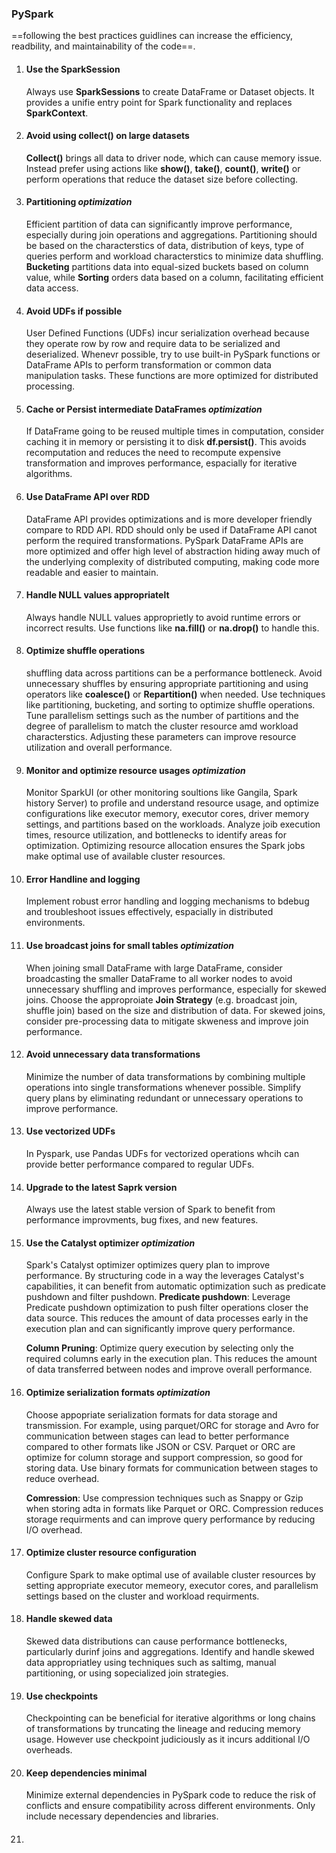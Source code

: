 ### PySpark 
==following the best practices guidlines can increase the efficiency, readbility, and maintainability of the code==.

1. #### Use the SparkSession 
    Always use **SparkSessions** to create DataFrame or Dataset objects. It provides a unifie entry point for Spark functionality and replaces **SparkContext**.

2. #### Avoid using collect() on large datasets 
    **Collect()** brings all data to driver node, which can cause memory issue. Instead prefer using actions like **show()**, **take()**, **count()**, **write()** or perform operations that reduce the dataset size before collecting.

3. #### Partitioning ***optimization***
    Efficient partition of data can significantly improve performance, especially during join operations and aggregations. Partitioning should be based on the characterstics of data, distribution of keys, type of queries perform and workload characterstics to minimize data shuffling.
        **Bucketing** partitions data into equal-sized buckets based on column value, while **Sorting** orders data based on a column, facilitating efficient data access. 

4. #### Avoid UDFs if possible
    User Defined Functions (UDFs) incur serialization overhead because they operate row by row and require data to be serialized and deserialized. Whenevr possible, try to use built-in PySpark functions or DataFrame APIs to perform transformation or common data manipulation tasks. These functions are more optimized for distributed processing. 

5. #### Cache or Persist intermediate DataFrames ***optimization***
    If DataFrame going to be reused multiple times in computation, consider caching it in memory or persisting it to disk **df.persist()**. This avoids recomputation and reduces the need to recompute expensive transformation and improves performance, espacially for iterative algorithms. 

6. #### Use DataFrame API over RDD
    DataFrame API provides optimizations and is more developer friendly compare to RDD API. RDD should only be used if DataFrame API canot perform the required transformations. 
        PySpark DataFrame APIs are more optimized and offer high level of abstraction hiding away much of the underlying complexity of distributed computing, making code more readable and easier to maintain.

7. #### Handle NULL values appropriatelt
    Always handle NULL values approprietly to avoid runtime errors or incorrect results. Use functions like **na.fill()** or **na.drop()** to handle this.

8. #### Optimize shuffle operations
    shuffling data across partitions can be a performance bottleneck. Avoid unnecessary shuffles by ensuring appropriate partitioning and using operators like **coalesce()** or **Repartition()** when needed. Use techniques like partitioning, bucketing, and sorting to optimize shuffle operations.
        Tune parallelism settings such as the number of partitions and the degree of parallelism to match the cluster resource amd workload characterstics. Adjusting these parameters can improve resource utilization and overall performance.

9. #### Monitor and optimize resource usages ***optimization***
    Monitor SparkUI (or other monitoring soultions like Gangila, Spark history Server) to profile and understand resource usage, and optimize configurations like executor memory, executor cores, driver memory settings, and partitions based on the workloads. Analyze joib execution times, resource utilization, and bottlenecks to identify areas for optimization. Optimizing resource allocation ensures the Spark jobs make optimal use of available cluster resources.

10. #### Error Handline and logging
    Implement robust error handling and logging mechanisms to bdebug and troubleshoot issues effectively, espacially in distributed environments.

11. #### Use broadcast joins for small tables ***optimization***
    When joining small DataFrame with large DataFrame, consider broadcasting the smaller DataFrame to all worker nodes to avoid unnecessary shuffling and improves performance, especially for skewed joins.
        Choose the approproiate **Join Strategy**  (e.g. broadcast join, shuffle join) based on the size and distribution of data. For skewed joins, consider pre-processing data to mitigate skweness and improve join performance. 

12. #### Avoid unnecessary data transformations
    Minimize the number of data transformations by combining multiple operations into single transformations whenever possible. Simplify query plans by eliminating redundant or unnecessary operations to improve performance.

13. #### Use vectorized UDFs
    In Pyspark, use Pandas UDFs for vectorized operations whcih can provide better performance compared to regular UDFs.

14. #### Upgrade to the latest Saprk version 
    Always use the latest stable version of Spark to benefit from performance improvments, bug fixes, and new features.

15. #### Use the Catalyst optimizer ***optimization***
    Spark's Catalyst optimizer optimizes query plan to improve performance. By structuring code in a way the leverages Catalyst's capabilities, it can benefit from automatic optimization such as predicate pushdown and filter pushdown.
    **Predicate pushdown**: Leverage Predicate pushdown optimization to push filter operations closer the data source. This reduces the amount of data processes early in the execution plan and can significantly improve query performance.

    **Column Pruning**: Optimize query execution by selecting only the required columns early in the execution plan. This reduces the amount of data transferred between nodes and improve overall performance.  

16. #### Optimize serialization formats ***optimization***
    Choose appopriate serialization formats for data storage and transmission. For example, using parquet/ORC for storage and Avro for communication between stages can lead to better performance compared to other formats like JSON or CSV. 
        Parquet or ORC are optimize for column storage and support compression, so good for storing data. Use binary formats for communication between stages to reduce overhead.

    **Comression**: Use compression techniques such as Snappy or Gzip when storing adta in formats like Parquet or ORC. Compression reduces storage requirments and can improve query performance by reducing I/O overhead.  

17. #### Optimize cluster resource configuration 
    Configure Spark to make optimal use of available cluster resources by setting appropriate executor memeory, executor cores, and parallelism settings based on the cluster and workload requirments.

18. #### Handle skewed data
    Skewed data distributions can cause performance bottlenecks, particularly durinf joins and aggregations. Identify and handle skewed data appropriatley using techniques such as saltimg, manual partitioning, or using sopecialized join strategies. 

19. #### Use checkpoints
    Checkpointing can be beneficial for iterative algorithms or long chains of transformations by truncating the lineage and reducing memory usage. However use checkpoint judiciously as it incurs additional I/O overheads.

20. #### Keep dependencies minimal
    Minimize external dependencies in PySpark code to reduce the risk of conflicts and ensure compatibility across different environments. Only include necessary dependencies and libraries.

21. #### 
